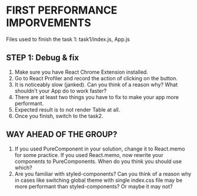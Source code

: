 # FIRST PERFORMANCE IMPORVEMENTS

Files used to finish the task 1: task1/index.js, App.js

## STEP 1: Debug & fix

  1. Make sure you have React Chrome Extension installed.
  2. Go to React Profiler and record the action of clicking on the button.
  3. It is noticeably slow (janked). Can you think of a reason why? What shouldn't your App do to work faster?
  4. There are at least two things you have to fix to make your app more performant.
  5. Expected result is to not render Table at all.
  6. Once you finish, switch to the task2.

## WAY AHEAD OF THE GROUP?

  1. If you used PureComponent in your solution, change it to React.memo for some practice. If you used React.memo, now rewrite your components to PureComponents. When do you think you should use which?
  2. Are you familiar with styled-components? Can you think of a reason why in cases like switching global theme with single index.css file may be more performant than styled-components? Or maybe it may not?
